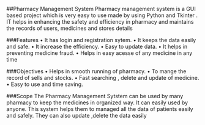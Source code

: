 ##Pharmacy Management System
Pharmacy management system is a GUI based project which is very easy to use made by using Python and Tkinter .
IT helps in enhancing the safety and efficiency in pharmacy and  maintains the records of users, medicines and stores details

###Features
•	It has login and registration sytem.
•	It keeps the data easily and  safe.
•	It increase the efficiency.
•	Easy to update data.
•	It helps in preventing medicine fraud.
•	Helps in easy acesse of any medicine in any time

###Objectives
•	Helps in smooth running of pharmacy.
•	To mange the record of sells and stocks.
•	Fast searching , delete and update of medicine.
•	Easy to use and time saving.

###Scope
The Pharmacy Management Sytstem can be used by many pharmacy to keep the medicines in organized way. 
It can easily  used by anyone. This system helps them to managed all the data of patients easily and safely.
They can also update ,delete the data easily
